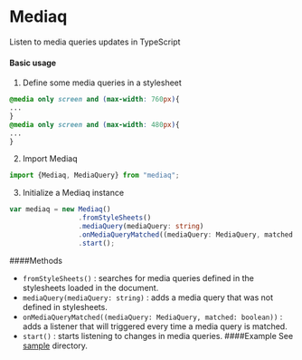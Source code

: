 # Mediaq
Listen to media queries updates in TypeScript

#### Basic usage
1. Define some media queries in a stylesheet
```css
@media only screen and (max-width: 760px){
...
}
@media only screen and (max-width: 480px){
...
}
```
2. Import Mediaq
```typescript
import {Mediaq, MediaQuery} from "mediaq";
```
3. Initialize a Mediaq instance
```typescript
var mediaq = new Mediaq()
                 .fromStyleSheets()
                 .mediaQuery(mediaQuery: string)
                 .onMediaQueryMatched((mediaQuery: MediaQuery, matched: boolean) => { })
                 .start();
```


####Methods
* ```fromStyleSheets()``` : searches for media queries defined in the stylesheets loaded in the document.
* ```mediaQuery(mediaQuery: string)``` : adds a media query that was not defined in stylesheets.
* ```onMediaQueryMatched((mediaQuery: MediaQuery, matched: boolean))``` : adds a listener that will triggered every time a media query is matched.
* ```start()``` : starts listening to changes in media queries.
####Example
See [sample](https://github.com/maroun-baydoun/mediaq/tree/master/sample) directory.
